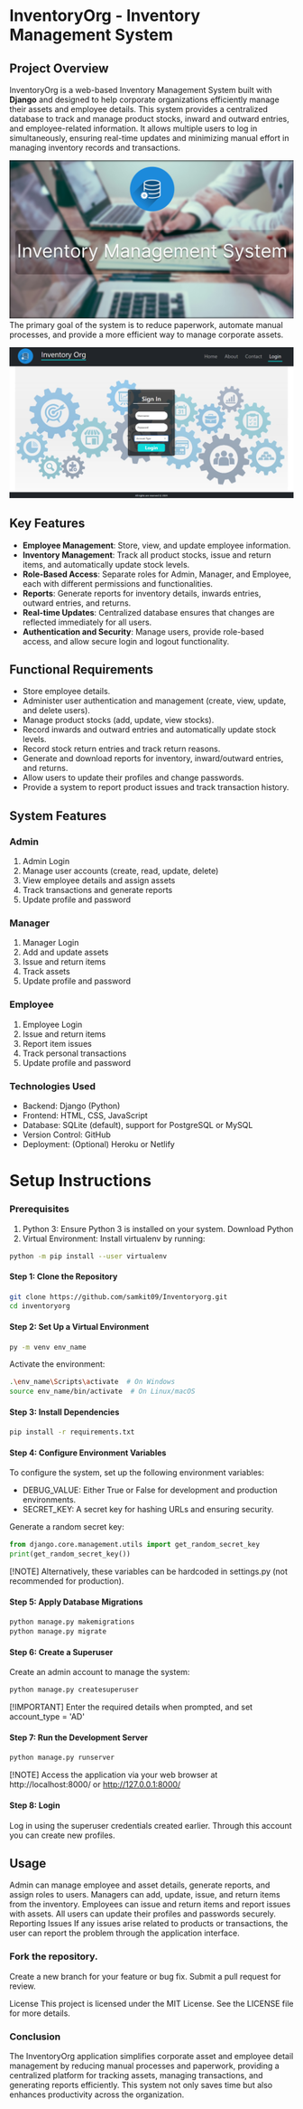 # InventoryOrg - Inventory Management System
## Project Overview
InventoryOrg is a web-based Inventory Management System built with __Django__ and designed to help corporate organizations efficiently manage their assets and employee details. This system provides a centralized database to track and manage product stocks, inward and outward entries, and employee-related information. It allows multiple users to log in simultaneously, ensuring real-time updates and minimizing manual effort in managing inventory records and transactions.

![Content](./static/imgs/read.png)
The primary goal of the system is to reduce paperwork, automate manual processes, and provide a more efficient way to manage corporate assets.

![Application Screenshot](./static/imgs/HomePage.png)
## Key Features
* __Employee Management__: Store, view, and update employee information.
* __Inventory Management__: Track all product stocks, issue and return items, and automatically update stock levels.
* __Role-Based Access__: Separate roles for Admin, Manager, and Employee, each with different permissions and functionalities.
* __Reports__: Generate reports for inventory details, inwards entries, outward entries, and returns.
* __Real-time Updates__: Centralized database ensures that changes are reflected immediately for all users.
* __Authentication and Security__: Manage users, provide role-based access, and allow secure login and logout functionality.

## Functional Requirements
* Store employee details.
* Administer user authentication and management (create, view, update, and delete users).
* Manage product stocks (add, update, view stocks).
* Record inwards and outward entries and automatically update stock levels.
* Record stock return entries and track return reasons.
* Generate and download reports for inventory, inward/outward entries, and returns.
* Allow users to update their profiles and change passwords.
* Provide a system to report product issues and track transaction history.
## System Features

### Admin
1. Admin Login
2. Manage user accounts (create, read, update, delete)
3. View employee details and assign assets
4. Track transactions and generate reports
5. Update profile and password

### Manager
1. Manager Login
2. Add and update assets
3. Issue and return items
4. Track assets
5. Update profile and password

### Employee
1. Employee Login
2. Issue and return items
3. Report item issues
4. Track personal transactions
5. Update profile and password

### Technologies Used
* Backend: Django (Python)
* Frontend: HTML, CSS, JavaScript
* Database: SQLite (default), support for PostgreSQL or MySQL
* Version Control: GitHub
* Deployment: (Optional) Heroku or Netlify
# 
# Setup Instructions

### Prerequisites
1. Python 3: Ensure Python 3 is installed on your system. Download Python
2. Virtual Environment: Install virtualenv by running:
```bash
python -m pip install --user virtualenv
```
#### Step 1: Clone the Repository
```bash
git clone https://github.com/samkit09/Inventoryorg.git
cd inventoryorg
```
#### Step 2: Set Up a Virtual Environment
```bash
py -m venv env_name
```
Activate the environment:
```bash
.\env_name\Scripts\activate  # On Windows
source env_name/bin/activate  # On Linux/macOS
```
#### Step 3: Install Dependencies
```bash
pip install -r requirements.txt
```
#### Step 4: Configure Environment Variables
To configure the system, set up the following environment variables:

* DEBUG_VALUE: Either True or False for development and production environments.
* SECRET_KEY: A secret key for hashing URLs and ensuring security.

Generate a random secret key:
```python
from django.core.management.utils import get_random_secret_key
print(get_random_secret_key())
```
[!NOTE] 
Alternatively, these variables can be hardcoded in settings.py (not recommended for production).

#### Step 5: Apply Database Migrations
```bash
python manage.py makemigrations
python manage.py migrate
```
#### Step 6: Create a Superuser
Create an admin account to manage the system:
```bash
python manage.py createsuperuser
```
[!IMPORTANT]
Enter the required details when prompted, and set account_type = 'AD'

#### Step 7: Run the Development Server
```bash
python manage.py runserver
```
[!NOTE]
Access the application via your web browser at http://localhost:8000/ or http://127.0.0.1:8000/
#### Step 8: Login
Log in using the superuser credentials created earlier. Through this account you can create new profiles.

## Usage
Admin can manage employee and asset details, generate reports, and assign roles to users.
Managers can add, update, issue, and return items from the inventory.
Employees can issue and return items and report issues with assets.
All users can update their profiles and passwords securely.
Reporting Issues
If any issues arise related to products or transactions, the user can report the problem through the application interface.

### Fork the repository.
Create a new branch for your feature or bug fix.
Submit a pull request for review.

License
This project is licensed under the MIT License. See the LICENSE file for more details.

### Conclusion
The InventoryOrg application simplifies corporate asset and employee detail management by reducing manual processes and paperwork, providing a centralized platform for tracking assets, managing transactions, and generating reports efficiently. This system not only saves time but also enhances productivity across the organization.